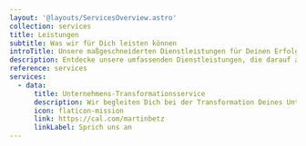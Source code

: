 ```yaml
---
layout: '@layouts/ServicesOverview.astro'
collection: services
title: Leistungen
subtitle: Was wir für Dich leisten können
introTitle: Unsere maßgeschneiderten Dienstleistungen für Deinen Erfolg
description: Entdecke unsere umfassenden Dienstleistungen, die darauf abzielen, Ihr Unternehmen auf die nächste Stufe zu heben. Lass uns gemeinsam Deine Ziele erreichen und Dein Wachstum vorantreiben.
reference: services
services:
  - data:
      title: Unternehmens-Transformationsservice
      description: Wir begleiten Dich bei der Transformation Deines Unternehmens und helfen Dir, kundenorientierte Strukturen zu etablieren.
      icon: flaticon-mission
      link: https://cal.com/martinbetz
      linkLabel: Sprich uns an
---
```

